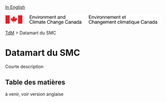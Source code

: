 [In English](readme_en.md)

![ECCC logo](../img_eccc-logo.png)

[TdM](../readme_fr.md) > Datamart du SMC

Datamart du SMC
===============

Courte description

Table des matières
----------------

à venir, voir version anglaise
